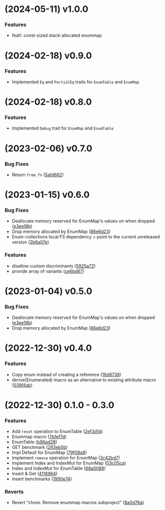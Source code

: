 # (2024-05-11) v1.0.0

### Features

* feat!: const-sized stack-allocated enummap

#  (2024-02-18) v0.9.0

### Features

* Implemented `Eq` and `PartialEq` traits for `EnumTable` and `EnumMap`

#  (2024-02-18) v0.8.0

### Features

* Implemented `Debug` trait for `EnumMap` and `EnumTable`

#  (2023-02-06) v0.7.0

### Bug Fixes

* Return `from_fn` ([5afd662](https://github.com/Pscheidl/enum-collections/commit/5afd662271d1ae68b377c613567c89ec70edcb28))

#  (2023-01-15) v0.6.0


### Bug Fixes

* Deallocate memory reserved for EnumMap's values on when dropped ([e3ee18b](https://github.com/Pscheidl/enum-map/commit/e3ee18b98e18b447ff15a5c78fbb770c1380dcc1))
* Drop memory allocated by EnumMap ([86e6d23](https://github.com/Pscheidl/enum-map/commit/86e6d231065fcdf0c372e4bd7a411fccfedba74e))
* Enum-collections local FS dependency + point to the current unreleased version ([2b6a07e](https://github.com/Pscheidl/enum-map/commit/2b6a07e59d44ab51e4f68cb4c95bc6bdca7a0691))


### Features

* disallow custom discriminants ([5925a72](https://github.com/Pscheidl/enum-map/commit/5925a722251a5f9bb00279e69191089e31182f2c))
* provide array of variants ([ce6bd67](https://github.com/Pscheidl/enum-map/commit/ce6bd679a4c4af023f1e5ea6b2a7e25867fc04ed))


#  (2023-01-04) v0.5.0

### Bug Fixes

* Deallocate memory reserved for EnumMap's values on when dropped ([e3ee18b](https://github.com/Pscheidl/enum-map/commit/e3ee18b98e18b447ff15a5c78fbb770c1380dcc1))
* Drop memory allocated by EnumMap ([86e6d23](https://github.com/Pscheidl/enum-map/commit/86e6d231065fcdf0c372e4bd7a411fccfedba74e))

#  (2022-12-30) v0.4.0


### Features

* Copy enum instead of creating a reference ([16d8736](https://github.com/Pscheidl/enum-map/commit/16d8736908b7db069e6bfd43d9ad0182cb96f335))
* derive(Enumerated) macro as an alternative to existing attribute macro ([038f4ab](https://github.com/Pscheidl/enum-map/commit/038f4abfc7a6b6adcd1b23bf7660b0ff7b62f512))

#  (2022-12-30) 0.1.0 - 0.3.0 


### Features

* Add `reset` operation to EnumTable ([2ef3d1d](https://github.com/Pscheidl/enum-map/commit/2ef3d1de9b9e2e4548bd0d2197d4eda3548b9018))
* Enummap macro ([7b1ef7d](https://github.com/Pscheidl/enum-map/commit/7b1ef7d3336f47a08511601f350e745603fe530e))
* EnumTable ([b96ad28](https://github.com/Pscheidl/enum-map/commit/b96ad2845dee5aab437fdc07ea2d9f93594102bd))
* GET benchmark ([293eb5b](https://github.com/Pscheidl/enum-map/commit/293eb5b0fba706e6d512458e65980ad6c3557d31))
* Impl Default for EnumMap ([79f08a9](https://github.com/Pscheidl/enum-map/commit/79f08a9bbed4fa44dc9aa895676d29efd45a8032))
* Implement `remove` operation for EnumMap ([3c42bd7](https://github.com/Pscheidl/enum-map/commit/3c42bd75a9551eb7229c93a3ef384e4ac8563edb))
* Implement Index and IndexMut for EnumMap ([03c05ca](https://github.com/Pscheidl/enum-map/commit/03c05ca8b5bc45b253c2fa05c0b96c3595318c00))
* Index and IndexMut for EnumTable ([66a0088](https://github.com/Pscheidl/enum-map/commit/66a0088755d347f91110853a7b31e52ff95ce2c5))
* Insert & Get ([4118964](https://github.com/Pscheidl/enum-map/commit/4118964fc5681023a7fccc7837ad38700773d490))
* Insert benchmarks ([1990e74](https://github.com/Pscheidl/enum-map/commit/1990e747715e543dba81bec20f9b512b84418006))


### Reverts

* Revert "chore: Remove enummap macros subproject" ([8a0d76a](https://github.com/Pscheidl/enum-map/commit/8a0d76a81c8fe11b2bb924c59429697a05e35594))



